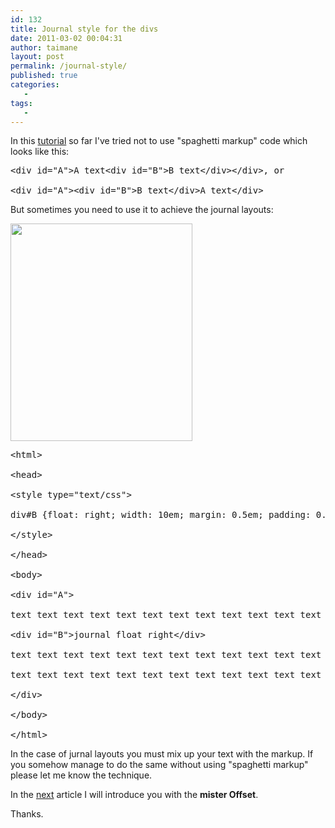```yaml
---
id: 132
title: Journal style for the divs
date: 2011-03-02 00:04:31
author: taimane
layout: post
permalink: /journal-style/
published: true
categories:
   -
tags:
   -
---
```

In this <a href="https://programming-review.com/cssdivs/">tutorial</a> so far I've tried not to use "spaghetti markup" code which looks like this:
<pre>&lt;div id=&quot;A&quot;&gt;A text&lt;div id=&quot;B&quot;&gt;B text&lt;/div&gt;&lt;/div&gt;, or
&lt;div id=&quot;A&quot;&gt;&lt;div id=&quot;B&quot;&gt;B text&lt;/div&gt;A text&lt;/div&gt;</pre>

But sometimes you need to use it to achieve the journal layouts:

<a href="https://programming-review.com/wp-content/uploads/2011/03/floatright.png"><img src="https://programming-review.com/wp-content/uploads/2011/03/floatright.png" alt="" title="floatright" width="291" height="348" class="aligncenter size-full wp-image-133" /></a>
 
<pre>&lt;html&gt; 
&lt;head&gt; 
&lt;style type=&quot;text/css&quot;&gt;
div#B {float: right; width: 10em; margin: 0.5em; padding: 0.5em; border: 1px solid;}
&lt;/style&gt; 
&lt;/head&gt;
&lt;body&gt;
&lt;div id=&quot;A&quot;&gt;
text text text text text text text text text text text text text text text text text text text text 
&lt;div id=&quot;B&quot;&gt;journal float right&lt;/div&gt;
text text text text text text text text text text text text text text text text text text text text 
text text text text text text text text text text text text text text text text text text text text 
&lt;/div&gt;
&lt;/body&gt;
&lt;/html&gt;</pre>

In the case of jurnal layouts you must mix up your text with the markup. If you somehow manage to do the same without using "spaghetti markup" please let me know the technique. 
In the <a href="https://programming-review.com/offset/">next</a> article I will introduce you with the <strong>mister Offset</strong>.

Thanks.
  

